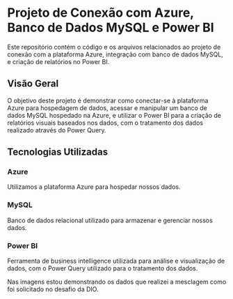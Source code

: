 # Projeto de Conexão com Azure, Banco de Dados MySQL e Power BI
Este repositório contém o código e os arquivos relacionados ao projeto de conexão com a plataforma Azure, integração com banco de dados MySQL, e criação de relatórios no Power BI.

## Visão Geral
O objetivo deste projeto é demonstrar como conectar-se à plataforma Azure para hospedagem de dados, acessar e manipular um banco de dados MySQL hospedado na Azure, e utilizar o Power BI para a criação de relatórios visuais baseados nos dados, com o tratamento dos dados realizado através do Power Query.

## Tecnologias Utilizadas
### Azure
Utilizamos a plataforma Azure para hospedar nossos dados.
### MySQL 
Banco de dados relacional utilizado para armazenar e gerenciar nossos dados.
### Power BI 
Ferramenta de business intelligence utilizada para análise e visualização de dados, com o Power Query utilizado para o tratamento dos dados.

Nas imagens estou demonstrando os dados que realizei a mesclagem como foi solicitado no desafio da DIO.
